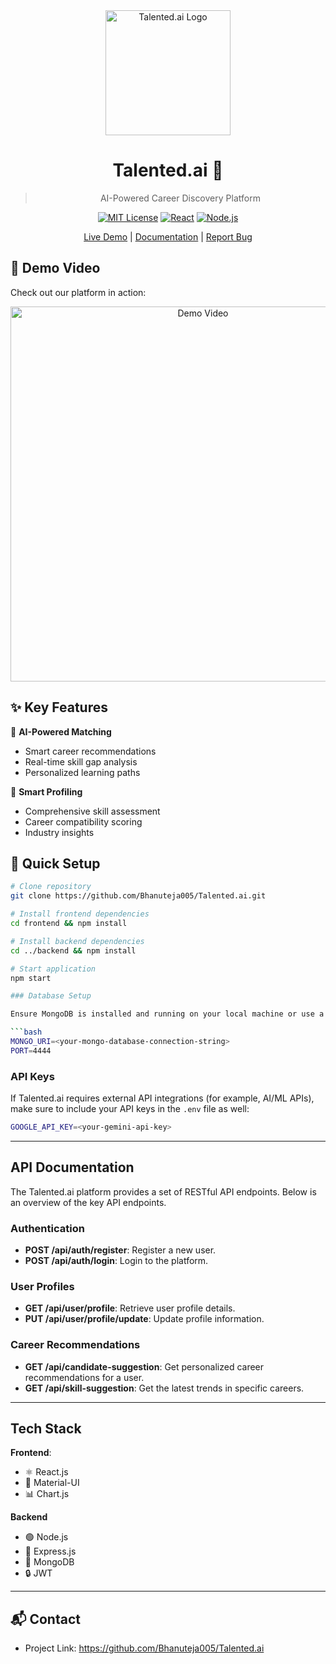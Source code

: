 <div align="center">
  <img src="frontend/public/logo.png" alt="Talented.ai Logo" width="200"/>

  # Talented.ai 🚀
  > AI-Powered Career Discovery Platform

  [![MIT License](https://img.shields.io/badge/License-MIT-green.svg)](https://choosealicense.com/licenses/mit/)
  [![React](https://img.shields.io/badge/React-18.0.0-blue.svg)](https://reactjs.org/)
  [![Node.js](https://img.shields.io/badge/Node.js-14.0.0-green.svg)](https://nodejs.org/)

  [Live Demo](https://talented-ai.vercel.app/) | [Documentation](docs/README.md) | [Report Bug](issues/new)
</div>

## 🎥 Demo Video
Check out our platform in action:

<div align="center">
  <a href="https://flonnect.com/video/5379d244bbbf-489e-8e9a-41d5f82addaa">
    <img src="docs/screenshots/video-thumbnail.png" alt="Demo Video" width="600"/>
  </a>
</div>

## ✨ Key Features

🤖 **AI-Powered Matching**
- Smart career recommendations
- Real-time skill gap analysis
- Personalized learning paths

👥 **Smart Profiling**
- Comprehensive skill assessment
- Career compatibility scoring
- Industry insights

## 🚀 Quick Setup

```bash
# Clone repository
git clone https://github.com/Bhanuteja005/Talented.ai.git

# Install frontend dependencies
cd frontend && npm install

# Install backend dependencies
cd ../backend && npm install

# Start application
npm start

### Database Setup

Ensure MongoDB is installed and running on your local machine or use a cloud-hosted MongoDB service like MongoDB Atlas. Configure your `.env` file with the following environment variables:

```bash
MONGO_URI=<your-mongo-database-connection-string>
PORT=4444
```

### API Keys

If Talented.ai requires external API integrations (for example, AI/ML APIs), make sure to include your API keys in the `.env` file as well:

```bash
GOOGLE_API_KEY=<your-gemini-api-key>
```
---

## API Documentation

The Talented.ai platform provides a set of RESTful API endpoints. Below is an overview of the key API endpoints.

### Authentication

- **POST /api/auth/register**: Register a new user.
- **POST /api/auth/login**: Login to the platform.

### User Profiles

- **GET /api/user/profile**: Retrieve user profile details.
- **PUT /api/user/profile/update**: Update profile information.
  
### Career Recommendations

- **GET /api/candidate-suggestion**: Get personalized career recommendations for a user.
- **GET /api/skill-suggestion**: Get the latest trends in specific careers.



---

## Tech Stack

**Frontend**:
- ⚛️ React.js
- 🎨 Material-UI
- 📊 Chart.js

**Backend**
- 🟢 Node.js
- 🚂 Express.js
- 🍃 MongoDB
- 🔒 JWT

---

## 📬 Contact

- Project Link: https://github.com/Bhanuteja005/Talented.ai